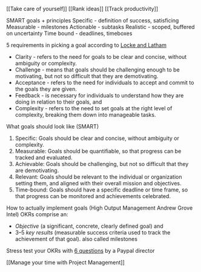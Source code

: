 [[Take care of yourself]]
[[Rank ideas]]
[[Track productivity]]

SMART goals + principles
Specific - definition of success, satisficing
Measurable - milestones
Actionable - subtasks
Realistic - scoped, buffered on uncertainty
Time bound - deadlines, timeboxes

5 requirements in picking a goal according to [Locke and Latham](https://www.researchgate.net/publication/232501090_A_Theory_of_Goal_Setting_Task_Performance)
- Clarity - refers to the need for goals to be clear and concise, without ambiguity or complexity. 
- Challenge - means that goals should be challenging enough to be motivating, but not so difficult that they are demotivating. 
- Acceptance - refers to the need for individuals to accept and commit to the goals they are given. 
- Feedback - is necessary for individuals to understand how they are doing in relation to their goals, and 
- Complexity - refers to the need to set goals at the right level of complexity, breaking them down into manageable tasks.

What goals should look like (SMART)
1. Specific: Goals should be clear and concise, without ambiguity or complexity.
2. Measurable: Goals should be quantifiable, so that progress can be tracked and evaluated.
3. Achievable: Goals should be challenging, but not so difficult that they are demotivating.
4. Relevant: Goals should be relevant to the individual or organization setting them, and aligned with their overall mission and objectives.
5. Time-bound: Goals should have a specific deadline or time frame, so that progress can be monitored and achievements celebrated.

How to actually implement goals (High Output Management Andrew Grove Intel)
OKRs comprise an:
* _Objective_ (a significant, concrete, clearly defined goal) and 
* 3–5 _key results_ (measurable success criteria used to track the achievement of that goal). also called milestones

Stress test your OKRs with [6 questions](https://www.linkedin.com/posts/matthewlerner_unpopular-opinion-okrs-dont-cause-problems-activity-7148644392319287296-L2-f/?utm_source=share&utm_medium=member_android) by a Paypal director

[[Manage your time with Project Management]]